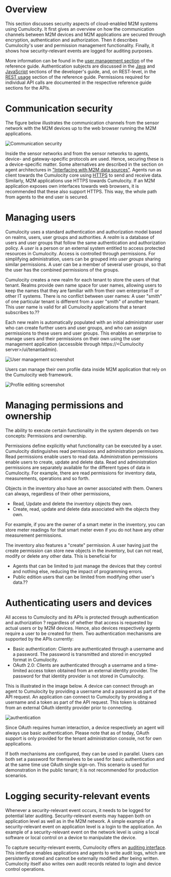 # Overview

This section discusses security aspects of cloud-enabled M2M systems using Cumulocity. It first gives an overview on how the communication channels between M2M devices and M2M applications are secured through encryption, authentication and authorization. Then it describes Cumulocity's user and permission management functionality. Finally, it shows how security-relevant events are logged for auditing purposes.

More information can be found in the [user management section](guides/reference-guide/users) of the reference guide. Authentication subjects are discussed in the [Java](guides/developers-guide/developing-java-clients) and [JavaScript](guides/developers-guide/developing-web-clients) sections of the developer's guide, and, on REST-level, in the [REST usage](guides/reference-guide/rest-implementation) section of the reference guide. Permissions required for individual API calls are documented in the respective reference guide sections for the APIs.

# Communication security

The figure below illustrates the communication channels from the sensor network with the M2M devices up to the web browser running the M2M applications.

![Communication security](images/c8yimages/commsecurity.png)

Inside the sensor networks and from the sensor networks to agents, device- and gateway-specific protocols are used. Hence, securing these is a device-specific matter. Some alternatives are described in the section on agent architectures in ["Interfacing with M2M data sources"](guides/concepts-guide/interfacing-with-m2m-data-sources). Agents run as client towards the Cumulocity core using [HTTPS](http://en.wikipedia.org/wiki/HTTP_Secure) to send and receive data. Similarly, M2M applications use HTTPS towards Cumulocity. If an M2M application exposes own interfaces towards web browsers, it is recommended that these also support HTTPS. This way, the whole path from agents to the end user is secured.

# Managing users

Cumulocity uses a standard authentication and authorization model based on realms, users, user groups and authorities. A *realm* is a database of users and user groups that follow the same authentication and authorization policy. A *user* is a person or an external system entitled to access protected resources in Cumulocity. Access is controlled through permissions. For simplifying administration, users can be grouped into *user groups* sharing similar permissions. A user can be a member of several user groups, so that the user has the combined permissions of the groups.

Cumulocity creates a new realm for each tenant to store the users of that tenant. Realms provide own name space for user names, allowing users to keep the names that they are familiar with from their own enterprise IT or other IT systems. There is no conflict between user names: A user "smith" of one particular tenant is different from a user "smith" of another tenant. This user name is valid for all Cumulocity applications that a tenant subscribes to.??

Each new realm is automatically populated with an initial administrator user who can create further users and user groups, and who can assign permissions to these users and user groups. This enables an enterprise to manage users and their permissions on their own using the user management application (accessible through https://\<Cumulocity server\>/ui/tenantadmin).

![User management screenshot](images/c8yimages/usermanagement.png)

Users can manage their own profile data inside M2M application that rely on the Cumulocity web framework.

![Profile editing screenshot](images/c8yimages/profileediting.png)

# Managing permissions and ownership

The ability to execute certain functionality in the system depends on two concepts: Permissions and ownership.

Permissions define explicitly what functionality can be executed by a user. Cumulocity distinguishes read permissions and administration permissions. Read permissions enable users to read data. Administration permissions enable users to create, update and delete data. Read and administration permissions are separately available for the different types of data in Cumulocity. For example, there are read permissions for inventory data, measurements, operations and so forth.

Objects in the inventory also have an owner associated with them. Owners can always, regardless of their other permissions,

-   Read, Update and delete the inventory objects they own.
-   Create, read, update and delete data associated with the objects they own.

For example, if you are the owner of a smart meter in the inventory, you can store meter readings for that smart meter even if you do not have any other measurement permissions.

The inventory also features a "create" permission. A user having just the create permission can store new objects in the inventory, but can not read, modify or delete any other data. This is beneficial for

-   Agents that can be limited to just manage the devices that they control and nothing else, reducing the impact of programming errors.
-   Public edition users that can be limited from modifying other user's data.??

# Authenticating users and devices

All access to Cumulocity and its APIs is protected through authentication and authorization ? regardless of whether that access is requested by actual users or by M2M devices. Hence, also devices respectively agents require a user to be created for them. Two authentication mechanisms are supported by the APIs currently:

-   Basic authentication: Clients are authenticated through a username and a password. The password is transmitted and stored in encrypted format in Cumulocity.
-   OAuth 2.0: Clients are authenticated through a username and a time-limited access token obtained from an external identity provider. The password for that identity provider is not stored in Cumulocity.

This is illustrated in the image below. A device can connect through an agent to Cumulocity by providing a username and a password as part of the API request. An application can connect to Cumulocity by providing a username and a token as part of the API request. This token is obtained from an external OAuth identity provider prior to connecting.

![authentication](images/c8yimages/authentication.png)

Since OAuth requires human interaction, a device respectively an agent will always use basic authentication. Please note that as of today, OAuth support is only provided for the tenant administration console, not for own applications.

If both mechanisms are configured, they can be used in parallel. Users can both set a password for themselves to be used for basic authentication and at the same time use OAuth single sign-on. This scenario is used for demonstration in the public tenant; it is not recommended for production scenarios.

# Logging security-relevant events

Whenever a security-relevant event occurs, it needs to be logged for potential later auditing. Security-relevant events may happen both on application level as well as in the M2M network. A simple example of a security-relevant event on application level is a login to the application. An example of a security-relevant event on the network level is using a local software or local control on a device to manipulate the device.

To capture security-relevant events, Cumulocity offers an [auditing interface](guides/reference-guide/auditing). This interface enables applications and agents to write audit logs, which are persistently stored and cannot be externally modified after being written. Cumulocity itself also writes own audit records related to login and device control operations.
